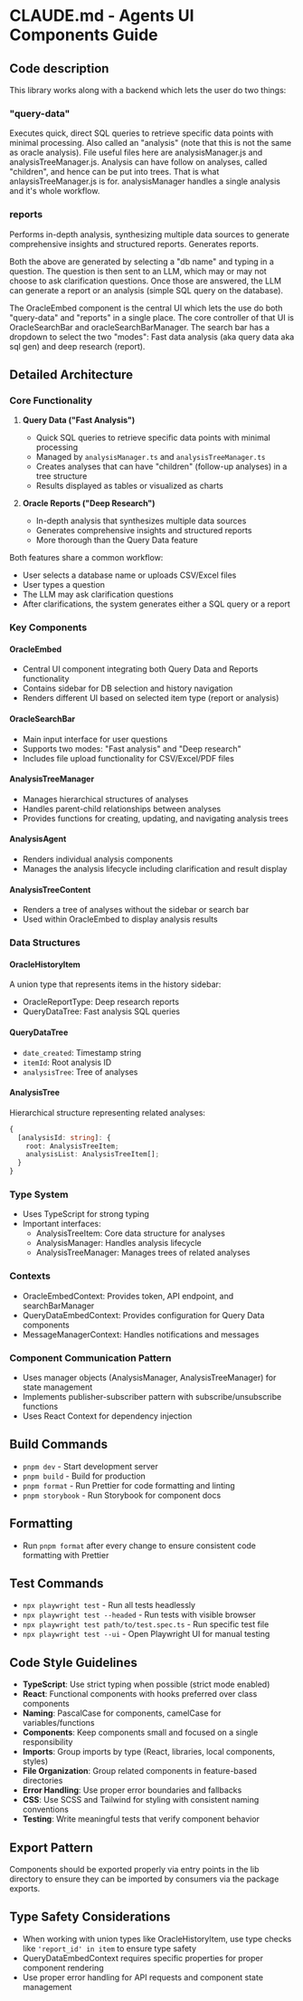 # CLAUDE.md - Agents UI Components Guide

## Code description

This library works along with a backend which lets the user do two things:

### "query-data"

Executes quick, direct SQL queries to retrieve specific data points with minimal processing. Also called an "analysis" (note that this is not the same as oracle analysis). File useful files here are analysisManager.js and analysisTreeManager.js. Analysis can have follow on analyses, called "children", and hence can be put into trees. That is what anlaysisTreeManager.js is for. analysisManager handles a single analysis and it's whole workflow.

### reports

Performs in-depth analysis, synthesizing multiple data sources to generate comprehensive insights and structured reports. Generates reports.

Both the above are generated by selecting a "db name" and typing in a question. The question is then sent to an LLM, which may or may not choose to ask clarification questions. Once those are answered, the LLM can generate a report or an analysis (simple SQL query on the database).

The OracleEmbed component is the central UI which lets the use do both "query-data" and "reports" in a single place. The core controller of that UI is OracleSearchBar and oracleSearchBarManager. The search bar has a dropdown to select the two "modes": Fast data analysis (aka query data aka sql gen) and deep research (report).

## Detailed Architecture

### Core Functionality

1. **Query Data ("Fast Analysis")**

   - Quick SQL queries to retrieve specific data points with minimal processing
   - Managed by `analysisManager.ts` and `analysisTreeManager.ts`
   - Creates analyses that can have "children" (follow-up analyses) in a tree structure
   - Results displayed as tables or visualized as charts

2. **Oracle Reports ("Deep Research")**
   - In-depth analysis that synthesizes multiple data sources
   - Generates comprehensive insights and structured reports
   - More thorough than the Query Data feature

Both features share a common workflow:

- User selects a database name or uploads CSV/Excel files
- User types a question
- The LLM may ask clarification questions
- After clarifications, the system generates either a SQL query or a report

### Key Components

#### OracleEmbed

- Central UI component integrating both Query Data and Reports functionality
- Contains sidebar for DB selection and history navigation
- Renders different UI based on selected item type (report or analysis)

#### OracleSearchBar

- Main input interface for user questions
- Supports two modes: "Fast analysis" and "Deep research"
- Includes file upload functionality for CSV/Excel/PDF files

#### AnalysisTreeManager

- Manages hierarchical structures of analyses
- Handles parent-child relationships between analyses
- Provides functions for creating, updating, and navigating analysis trees

#### AnalysisAgent

- Renders individual analysis components
- Manages the analysis lifecycle including clarification and result display

#### AnalysisTreeContent

- Renders a tree of analyses without the sidebar or search bar
- Used within OracleEmbed to display analysis results

### Data Structures

#### OracleHistoryItem

A union type that represents items in the history sidebar:

- OracleReportType: Deep research reports
- QueryDataTree: Fast analysis SQL queries

#### QueryDataTree

- `date_created`: Timestamp string
- `itemId`: Root analysis ID
- `analysisTree`: Tree of analyses

#### AnalysisTree

Hierarchical structure representing related analyses:

```typescript
{
  [analysisId: string]: {
    root: AnalysisTreeItem;
    analysisList: AnalysisTreeItem[];
  }
}
```

### Type System

- Uses TypeScript for strong typing
- Important interfaces:
  - AnalysisTreeItem: Core data structure for analyses
  - AnalysisManager: Handles analysis lifecycle
  - AnalysisTreeManager: Manages trees of related analyses

### Contexts

- OracleEmbedContext: Provides token, API endpoint, and searchBarManager
- QueryDataEmbedContext: Provides configuration for Query Data components
- MessageManagerContext: Handles notifications and messages

### Component Communication Pattern

- Uses manager objects (AnalysisManager, AnalysisTreeManager) for state management
- Implements publisher-subscriber pattern with subscribe/unsubscribe functions
- Uses React Context for dependency injection

## Build Commands

- `pnpm dev` - Start development server
- `pnpm build` - Build for production
- `pnpm format` - Run Prettier for code formatting and linting
- `pnpm storybook` - Run Storybook for component docs

## Formatting

- Run `pnpm format` after every change to ensure consistent code formatting with Prettier

## Test Commands

- `npx playwright test` - Run all tests headlessly
- `npx playwright test --headed` - Run tests with visible browser
- `npx playwright test path/to/test.spec.ts` - Run specific test file
- `npx playwright test --ui` - Open Playwright UI for manual testing

## Code Style Guidelines

- **TypeScript**: Use strict typing when possible (strict mode enabled)
- **React**: Functional components with hooks preferred over class components
- **Naming**: PascalCase for components, camelCase for variables/functions
- **Components**: Keep components small and focused on a single responsibility
- **Imports**: Group imports by type (React, libraries, local components, styles)
- **File Organization**: Group related components in feature-based directories
- **Error Handling**: Use proper error boundaries and fallbacks
- **CSS**: Use SCSS and Tailwind for styling with consistent naming conventions
- **Testing**: Write meaningful tests that verify component behavior

## Export Pattern

Components should be exported properly via entry points in the lib directory
to ensure they can be imported by consumers via the package exports.

## Type Safety Considerations

- When working with union types like OracleHistoryItem, use type checks like `'report_id' in item` to ensure type safety
- QueryDataEmbedContext requires specific properties for proper component rendering
- Use proper error handling for API requests and component state management
